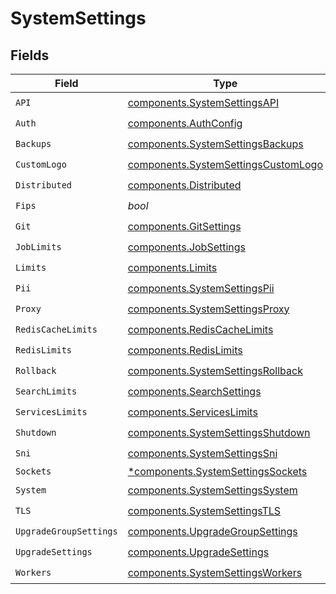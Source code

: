 # SystemSettings


## Fields

| Field                                                                                      | Type                                                                                       | Required                                                                                   | Description                                                                                |
| ------------------------------------------------------------------------------------------ | ------------------------------------------------------------------------------------------ | ------------------------------------------------------------------------------------------ | ------------------------------------------------------------------------------------------ |
| `API`                                                                                      | [components.SystemSettingsAPI](../../models/components/systemsettingsapi.md)               | :heavy_check_mark:                                                                         | N/A                                                                                        |
| `Auth`                                                                                     | [components.AuthConfig](../../models/components/authconfig.md)                             | :heavy_check_mark:                                                                         | N/A                                                                                        |
| `Backups`                                                                                  | [components.SystemSettingsBackups](../../models/components/systemsettingsbackups.md)       | :heavy_check_mark:                                                                         | N/A                                                                                        |
| `CustomLogo`                                                                               | [components.SystemSettingsCustomLogo](../../models/components/systemsettingscustomlogo.md) | :heavy_check_mark:                                                                         | N/A                                                                                        |
| `Distributed`                                                                              | [components.Distributed](../../models/components/distributed.md)                           | :heavy_check_mark:                                                                         | N/A                                                                                        |
| `Fips`                                                                                     | *bool*                                                                                     | :heavy_check_mark:                                                                         | N/A                                                                                        |
| `Git`                                                                                      | [components.GitSettings](../../models/components/gitsettings.md)                           | :heavy_check_mark:                                                                         | N/A                                                                                        |
| `JobLimits`                                                                                | [components.JobSettings](../../models/components/jobsettings.md)                           | :heavy_check_mark:                                                                         | N/A                                                                                        |
| `Limits`                                                                                   | [components.Limits](../../models/components/limits.md)                                     | :heavy_check_mark:                                                                         | N/A                                                                                        |
| `Pii`                                                                                      | [components.SystemSettingsPii](../../models/components/systemsettingspii.md)               | :heavy_check_mark:                                                                         | N/A                                                                                        |
| `Proxy`                                                                                    | [components.SystemSettingsProxy](../../models/components/systemsettingsproxy.md)           | :heavy_check_mark:                                                                         | N/A                                                                                        |
| `RedisCacheLimits`                                                                         | [components.RedisCacheLimits](../../models/components/rediscachelimits.md)                 | :heavy_check_mark:                                                                         | N/A                                                                                        |
| `RedisLimits`                                                                              | [components.RedisLimits](../../models/components/redislimits.md)                           | :heavy_check_mark:                                                                         | N/A                                                                                        |
| `Rollback`                                                                                 | [components.SystemSettingsRollback](../../models/components/systemsettingsrollback.md)     | :heavy_check_mark:                                                                         | N/A                                                                                        |
| `SearchLimits`                                                                             | [components.SearchSettings](../../models/components/searchsettings.md)                     | :heavy_check_mark:                                                                         | N/A                                                                                        |
| `ServicesLimits`                                                                           | [components.ServicesLimits](../../models/components/serviceslimits.md)                     | :heavy_check_mark:                                                                         | N/A                                                                                        |
| `Shutdown`                                                                                 | [components.SystemSettingsShutdown](../../models/components/systemsettingsshutdown.md)     | :heavy_check_mark:                                                                         | N/A                                                                                        |
| `Sni`                                                                                      | [components.SystemSettingsSni](../../models/components/systemsettingssni.md)               | :heavy_check_mark:                                                                         | N/A                                                                                        |
| `Sockets`                                                                                  | [*components.SystemSettingsSockets](../../models/components/systemsettingssockets.md)      | :heavy_minus_sign:                                                                         | N/A                                                                                        |
| `System`                                                                                   | [components.SystemSettingsSystem](../../models/components/systemsettingssystem.md)         | :heavy_check_mark:                                                                         | N/A                                                                                        |
| `TLS`                                                                                      | [components.SystemSettingsTLS](../../models/components/systemsettingstls.md)               | :heavy_check_mark:                                                                         | N/A                                                                                        |
| `UpgradeGroupSettings`                                                                     | [components.UpgradeGroupSettings](../../models/components/upgradegroupsettings.md)         | :heavy_check_mark:                                                                         | N/A                                                                                        |
| `UpgradeSettings`                                                                          | [components.UpgradeSettings](../../models/components/upgradesettings.md)                   | :heavy_check_mark:                                                                         | N/A                                                                                        |
| `Workers`                                                                                  | [components.SystemSettingsWorkers](../../models/components/systemsettingsworkers.md)       | :heavy_check_mark:                                                                         | N/A                                                                                        |